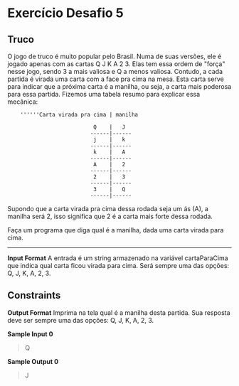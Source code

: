 # Exercício Desafio 5

## Truco

O jogo de truco é muito popular pelo Brasil. Numa de suas versões, ele é jogado apenas com as cartas Q J K A 2 3. Elas tem essa ordem de "força" nesse jogo, sendo 3 a mais valiosa e Q a menos valiosa. Contudo, a cada partida é virada uma carta com a face pra cima na mesa. Esta carta serve para indicar que a próxima carta é a manilha, ou seja, a carta mais poderosa para essa partida. Fizemos uma tabela resumo para explicar essa mecânica:

        ''''''Carta virada pra cima | manilha

                               Q    |   J
                              ------|------
                               j    |   k
                              ------|------
                               k    |   A
                              ------|------
                               A    |   2
                              ------|------
                               2    |   3
                              ------|------
                               3    |   Q
                              ------|------

Supondo que a carta virada pra cima dessa rodada seja um ás (A), a manilha será 2, isso significa que 2 é a carta mais forte dessa rodada.

Faça um programa que diga qual é a manilha, dada uma carta virada para cima.

---

**Input Format**
A entrada é um string armazenado na variável cartaParaCima que indica qual carta ficou virada para cima. Será sempre uma das opções: Q, J, K, A, 2, 3.

## **Constraints**

**Output Format**
Imprima na tela qual é a manilha desta partida. Sua resposta deve ser sempre uma das opções: Q, J, K, A, 2, 3.

**Sample Input 0**

> Q

**Sample Output 0**

> J
